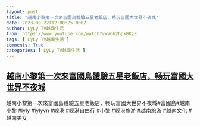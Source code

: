```yaml
---
layout: post
title: "越南小黎第一次來富國島體驗五星老飯店，畅玩富國大世界不夜城"
date: 2023-09-22T12:00:25.000Z
author: LyLy TV越南生活
from: https://www.youtube.com/watch?v=V6h2hpkBKzE
tags: [ LyLy TV越南生活 ]
comments: True
categories: [ LyLy TV越南生活 ]
---
```

<!--1695384025000-->
[越南小黎第一次來富國島體驗五星老飯店，畅玩富國大世界不夜城](https://www.youtube.com/watch?v=V6h2hpkBKzE)
------

<div>
越南小黎第一次來富國島體驗五星老飯店，畅玩富國大世界不夜城#富國島#越南小黎 #lyly #lylyvn #岘港 #岘港自由行 #小黎 #岘港旅游 #越南旅游 #越南文化 #越南美女
</div>
